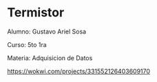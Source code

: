 # Termistor

Alumno: Gustavo Ariel Sosa

Curso: 5to 1ra

Materia: Adquisicion de Datos

https://wokwi.com/projects/331552126403609170
